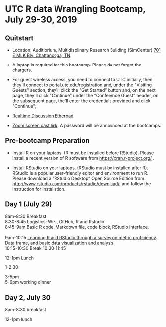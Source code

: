 # UTC R data Wrangling Bootcamp, July 29-30, 2019

## Quitstart
* Location: Auditiorium, Multidisplinary Research Building (SimCenter) [701 E MLK Blv, Chattanooga, TN](https://goo.gl/maps/aTHVrdgPWMF8Lmhc9).

* A laptop is required for this bootcamp. Please do not forget the chargers. 

* For guest wireless access, you need to connect to UTC initially, then they'll connect to portal.utc.edu/registration and, under the "Visiting Guests" section, they'll click the "Get Started" button and, on the next page, they'll click "Continue" under the "Conference Guest" header, on the subsequent page, the'll enter the credentials provided and click "Continue"; 

* [Realtime Discussion Etherpad](https://etherpad.wikimedia.org/p/UTC-R-bootcamp2019)

* [Zoom screen cast link](https://tennessee.zoom.us/j/703707071?pwd=SjhCOE9WQ2ZnV1pwczJqN2hyeUptZz09). A password will be announced at the bootcamps. 

## Pre-bootcamp Preparation
* Install R on your laptops. (R must be installed before RStudio).
Please install a recent version of R software from https://cran.r-project.org/ .
 
* Install RStudio on your laptops. (RStudio must be installed after R).
RStudio is a popular user-friendly editor and environment to run R.
Please download a “RStudio Desktop” Open Source Edition from http://www.rstudio.com/products/rstudio/download/, and follow the instruction for installation.
 
## Day 1 (July 29)

8am-8:30 Breakfast <br>
8:30-8:45 Logistics: WiFi, GitHub, R and Rstudio. <br>
8:45-9am Basic R code, Markdown file, code block, RStudio interface. <br>	
9am-10:15 [Learning R and RStudio through a survey on metric proficiency](https://github.com/BDSpoke-UTC-Spelman-Tuskegee-WVU/R-bootcamp-summer2019/tree/master/1.startRwMetricExample). Data frame, and basic data visualization and analysis <br> 
10:15-10:30 Break
10:30-11:45	
	
12-1pm	Lunch
	
1-2:30	
	

3-5pm	
5-6pm	working dinner
	
## Day 2, July 30	
8am-8:30 breakfast	
	

12-1pm	lunch
